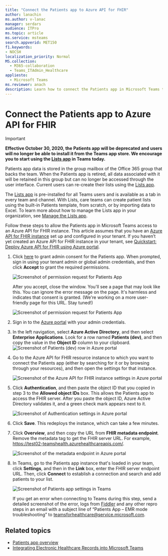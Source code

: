 ```yaml
---
title: "Connect the Patients app to Azure API for FHIR"
author: lanachin
ms.author: v-lanac
manager: serdars
audience: ITPro
ms.topic: article 
ms.service: msteams 
search.appverid: MET150
f1.keywords:
- NOCSH
localization_priority: Normal
MS.collection: 
  - M365-collaboration
  - Teams_ITAdmin_Healthcare
appliesto: 
  - Microsoft Teams
ms.reviewer: anach
description: Learn how to connect the Patients app in Microsoft Teams to Azure API for FHIR (Fast Healthcare Interoperability Resources).
---
```


# Connect the Patients app to Azure API for FHIR

> [!IMPORTANT]
> **Effective October 30, 2020, the Patients app will be deprecated and users will no longer be able to 
>install it from the Teams app store. We encourage you to start using the [Lists app](https://support.microsoft.com/office/get-started-with-lists-in-teams-c971e46b-b36c-491b-9c35-efeddd0297db) in Teams today.**
>
>Patients app data is stored in the group mailbox of the Office 365 group that backs the team. When the Patients app is retired, all data associated with it will be retained in this group but can no longer be accessed through the user interface. Current users can re-create their lists using the [Lists app](https://support.microsoft.com/office/get-started-with-lists-in-teams-c971e46b-b36c-491b-9c35-efeddd0297db).
>
>The [Lists app](https://support.microsoft.com/office/get-started-with-lists-in-teams-c971e46b-b36c-491b-9c35-efeddd0297db) is pre-installed for all Teams users and is available as a tab in every team and channel. With Lists, care teams can create patient lists using the built-in Patients template, from scratch, or by importing data to Excel. To learn more about how to manage the Lists app in your organization, see [Manage the Lists app](../../manage-lists-app.md).

Follow these steps to allow the Patients app in Microsoft Teams access to an Azure API for FHIR instance. This article assumes that you have an [Azure API for FHIR instance](https://azure.microsoft.com/services/azure-api-for-fhir/) set up and configured in your tenant.  If you haven’t yet created an Azure API for FHIR instance in your tenant, see [Quickstart: Deploy Azure API for FHIR using Azure portal](https://docs.microsoft.com/azure/healthcare-apis/fhir-paas-portal-quickstart).


1. Click [here](https://login.microsoftonline.com/common/adminConsent?client_id=4aee3506-b263-43e0-ba31-1468fa7b2806) to grant admin consent for the Patients app. When prompted, sign in using your tenant admin or global admin credentials, and then click **Accept** to grant the required permissions.

    ![Screenshot of permission request for Patients App](../../media/patients-app-permissions-request.png)

    After you accept, close the window. You'll see a page that may look like this. You can ignore the error message on the page. It's harmless and indicates that consent is granted. (We're working on a more user-friendly page for this URL. Stay tuned!)

    ![Screenshot of permission request for Patients App](../../media/patients-app-permissions-request-granted.png)
2. Sign in to the [Azure portal](https://portal.azure.com) with your admin credentials.
3. In the left navigation, select **Azure Active Directory**, and then select **Enterprise Applications**.
    Look for a row named **Patients (dev)**, and then copy the value in the **Object ID** column to your clipboard.
    ![Screenshot of Patients (dev) row in Azure portal](../../media/patients-app-azure-portal-object-id.png)
4. Go to the Azure API for FHIR resource instance to which you want to connect the Patients app (either by searching for it or by browsing through your resources), and then open the settings for that instance.

    ![Screenshot of the Azure API for FHIR instance settings in Azure portal](../../media/patients-app-azure-portal-instance-settings.png)

5. Click **Authentication**, and then paste the object ID that you copied in step 3 to the **Allowed object IDs** box. This allows the Patients app to access the FHIR server. After you paste the object ID, Azure Active Directory validates it, and a green check mark appears next to it.

    ![Screenshot of Authentication settings in Azure portal](../../media/patients-app-azure-portal-authentication.png)

6. Click **Save**. This redeploys the instance, which can take a few minutes.
7. Click **Overview**, and then copy the URL from **FHIR metadata endpoint**. Remove the metadata tag to get the FHIR server URL. For example, https://test02-teamshealth.azurehealthcareapis.com/. 

    ![Screenshot of the metadata endpoint in Azure portal](../../media/patients-app-azure-portal-metadata-endpoint.png)

8. In Teams, go to the Patients app instance that's loaded in your team, click **Settings**, and then in the **Link** box, enter the FHIR server endpoint URL. Then, click **Connect** to establish a connection and search and add patients to your list.  

    ![Screenshot of Patients app settings in Teams](../../media/patients-app-teams.png)
    
    If you get an error when connecting to Teams during this step, send a detailed screenshot of the error, logs from [Fiddler](https://www.telerik.com/download/fiddler) and any other repro steps in an email with a subject line of “Patients App – EMR mode troubleshooting” to [teamsforhealthcare@service.microsoft.com](mailto:teamsforhealthcare@service.microsoft.com).

## Related topics

- [Patients app overview](patients-app-overview.md)
- [Integrating Electronic Healthcare Records into Microsoft Teams](patients-app.md)
